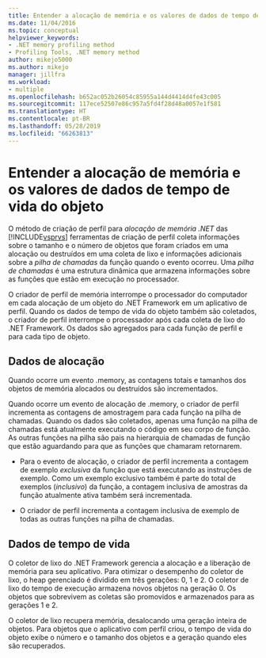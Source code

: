 ```yaml
---
title: Entender a alocação de memória e os valores de dados de tempo de vida do objeto
ms.date: 11/04/2016
ms.topic: conceptual
helpviewer_keywords:
- .NET memory profiling method
- Profiling Tools, .NET memory method
author: mikejo5000
ms.author: mikejo
manager: jillfra
ms.workload:
- multiple
ms.openlocfilehash: b652ac052b26054c85955a144d4414d4fe43c005
ms.sourcegitcommit: 117ece52507e86c957a5fd4f28d48a0057e1f581
ms.translationtype: HT
ms.contentlocale: pt-BR
ms.lasthandoff: 05/28/2019
ms.locfileid: "66263813"
---
```

# <a name="understand-memory-allocation-and-object-lifetime-data-values"></a>Entender a alocação de memória e os valores de dados de tempo de vida do objeto

O método de criação de perfil para *alocação de memória .NET* das [!INCLUDE[vsprvs](../code-quality/includes/vsprvs_md.md)] ferramentas de criação de perfil coleta informações sobre o tamanho e o número de objetos que foram criados em uma alocação ou destruídos em uma coleta de lixo e informações adicionais sobre a *pilha de chamadas* da função quando o evento ocorreu. Uma *pilha de chamadas* é uma estrutura dinâmica que armazena informações sobre as funções que estão em execução no processador.

O criador de perfil de memória interrompe o processador do computador em cada alocação de um objeto do .NET Framework em um aplicativo de perfil. Quando os dados de tempo de vida do objeto também são coletados, o criador de perfil interrompe o processador após cada coleta de lixo do .NET Framework. Os dados são agregados para cada função de perfil e para cada tipo de objeto.

## <a name="allocation-data"></a>Dados de alocação

Quando ocorre um evento .memory, as contagens totais e tamanhos dos objetos de memória alocados ou destruídos são incrementados.

Quando ocorre um evento de alocação de .memory, o criador de perfil incrementa as contagens de amostragem para cada função na pilha de chamadas. Quando os dados são coletados, apenas uma função na pilha de chamadas está atualmente executando o código em seu corpo de função. As outras funções na pilha são pais na hierarquia de chamadas de função que estão aguardando para que as funções que chamaram retornarem.

- Para o evento de alocação, o criador de perfil incrementa a contagem de exemplo *exclusiva* da função que está executando as instruções de exemplo. Como um exemplo exclusivo também é parte do total de exemplos (*inclusivo*) da função, a contagem inclusiva de amostras da função atualmente ativa também será incrementada.

- O criador de perfil incrementa a contagem inclusiva de exemplo de todas as outras funções na pilha de chamadas.

## <a name="lifetime-data"></a>Dados de tempo de vida

O coletor de lixo do .NET Framework gerencia a alocação e a liberação de memória para seu aplicativo. Para otimizar o desempenho do coletor de lixo, o heap gerenciado é dividido em três gerações: 0, 1 e 2. O coletor de lixo do tempo de execução armazena novos objetos na geração 0. Os objetos que sobrevivem as coletas são promovidos e armazenados para as gerações 1 e 2.

O coletor de lixo recupera memória, desalocando uma geração inteira de objetos. Para objetos que o aplicativo com perfil criou, o tempo de vida do objeto exibe o número e o tamanho dos objetos e a geração quando eles são recuperados.